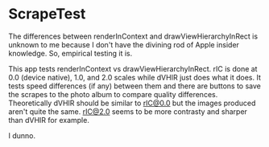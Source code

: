 ScrapeTest
==========

The differences between renderInContext and drawViewHierarchyInRect is unknown to me because I don't have the divining rod of Apple insider knowledge.  So, empirical testing it is.

This app tests renderInContext vs drawViewHierarchyInRect.  rIC is done at 0.0 (device native), 1.0, and 2.0 scales while dVHIR just does what it does.  It tests speed differences (if any) between them and there are buttons to save the scrapes to the photo album to compare quality differences.  Theoretically dVHIR should be similar to rIC@0.0 but the images produced aren't quite the same.  rIC@2.0 seems to be more contrasty and sharper than dVHIR for example.

I dunno.
